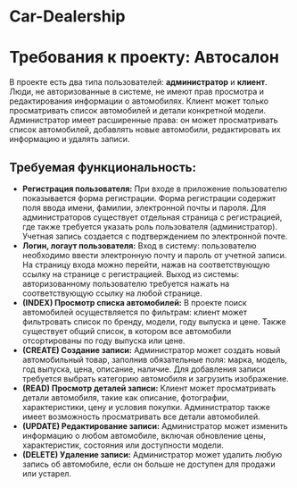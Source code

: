 # Car-Dealership
<html lang="ru">
<body>
    <h1>Требования к проекту: <span class="highlight">Автосалон</span></h1>
    <p>В проекте есть два типа пользователей: <strong>администратор</strong> и <strong>клиент</strong>. Люди, не авторизованные в системе, не имеют прав просмотра и редактирования информации о автомобилях. Клиент может только просматривать список автомобилей и детали конкретной модели. Администратор имеет расширенные права: он может просматривать список автомобилей, добавлять новые автомобили, редактировать их информацию и удалять записи.</p>
    <h2>Требуемая функциональность:</h2>
    <ul>
        <li><strong>Регистрация пользователя:</strong> При входе в приложение пользователю показывается форма регистрации. Форма регистрации содержит поля ввода имени, фамилии, электронной почты и пароля. Для администраторов существует отдельная страница с регистрацией, где также требуется указать роль пользователя (администратор). Учетная запись создается с подтверждением по электронной почте.</li>
        <li><strong>Логин, логаут пользователя:</strong> Вход в систему: пользователю необходимо ввести электронную почту и пароль от учетной записи. На страницу входа можно перейти, нажав на соответствующую ссылку на странице с регистрацией. Выход из системы: авторизованному пользователю требуется нажать на соответствующую ссылку на любой странице.</li>
        <li><strong>(INDEX) Просмотр списка автомобилей:</strong> В проекте поиск автомобилей осуществляется по фильтрам: клиент может фильтровать список по бренду, модели, году выпуска и цене. Также существует общий список, в котором все автомобили отсортированы по году выпуска или цене.</li>
        <li><strong>(CREATE) Создание записи:</strong> Администратор может создать новый автомобильный товар, заполнив обязательные поля: марка, модель, год выпуска, цена, описание, наличие. Для добавления записи требуется выбрать категорию автомобиля и загрузить изображение.</li>
        <li><strong>(READ) Просмотр деталей записи:</strong> Клиент может просматривать детали автомобиля, такие как описание, фотографии, характеристики, цену и условия покупки. Администратор также имеет возможность просматривать все детали автомобилей.</li>
        <li><strong>(UPDATE) Редактирование записи:</strong> Администратор может изменить информацию о любом автомобиле, включая обновление цены, характеристик, состояния или доступности модели.</li>
        <li><strong>(DELETE) Удаление записи:</strong> Администратор может удалить любую запись об автомобиле, если он больше не доступен для продажи или устарел.</li>
    </ul>
</body>
</html>
